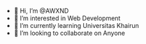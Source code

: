 - 👋 Hi, I’m @AWXND
- 👀 I’m interested in Web Development
- 🌱 I’m currently learning Universitas Khairun
- 💞️ I’m looking to collaborate on Anyone

<!---
AWXND/AWXND is a ✨ special ✨ repository because its `README.md` (this file) appears on your GitHub profile.
You can click the Preview link to take a look at your changes.
--->
